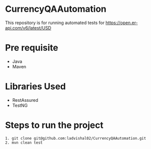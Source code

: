 # CurrencyQAAutomation

This repository is for running automated tests for https://open.er-api.com/v6/latest/USD 

# Pre requisite
- Java
- Maven

# Libraries Used

- RestAssured
- TestNG

# Steps to run the project
```
1. git clone git@github.com:ladvishal02/CurrencyQAAutomation.git
2. mvn clean test
```
